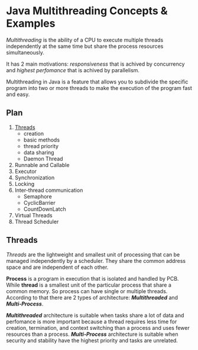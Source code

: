 # Java Multithreading Concepts &amp; Examples

_Multithreading_ is the ability of a CPU to execute multiple threads independently at the same time but share the process resources simultaneously.

It has 2 main motivations: _responsiveness_ that is achived by concurrency and _highest perfomance_ that is achived by parallelism. 

Multithreading in Java is a feature that allows you to subdivide the specific program into two or more threads to make the execution of the program fast and easy.

## Plan
1. [Threads](#threads)
   - creation
   - basic methods
   - thread priority
   - data sharing
   - Daemon Thread
2. Runnable and Callable
3. Executor
4. Synchronization
5. Locking
6. Inter-thread communication
   - Semaphore
   - CyclicBarrier
   - CountDownLatch
7. Virtual Threads
8. Thread Scheduler

## Threads
_Threads_ are the lightweight and smallest unit of processing that can be managed independently by a scheduler. They share the common address space and are independent of each other.

**Process** is a program in execution that is isolated and handled by PCB. While **thread** is a smallest unit of the particular process that share a common memory. So process can have single or multiple threads. According to that there are 2 types of architecture: **_Multithreaded_** and **_Multi-Process_**.

**_Multithreaded_** architecture is suitable when tasks share a lot of data and perfomance is more important because a thread requires less time for creation, termination, and context switching than a process and uses fewer resources than a process. **_Multi-Process_** architecture is suitable when security and stability have the highest priority and tasks are unrelated.


